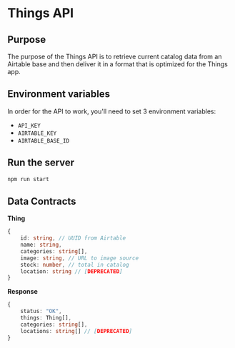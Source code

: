 # Things API

## Purpose
The purpose of the Things API is to retrieve current catalog data from an Airtable base and then deliver it in a format that is optimized for the Things app.

## Environment variables
In order for the API to work, you'll need to set 3 environment variables:
+ `API_KEY`
+ `AIRTABLE_KEY`
+ `AIRTABLE_BASE_ID`

## Run the server
```bash
npm run start
```

## Data Contracts

**Thing**
```ts
{
    id: string, // UUID from Airtable
    name: string,
    categories: string[],
    image: string, // URL to image source
    stock: number, // total in catalog
    location: string // [DEPRECATED]
}
```

**Response**
```ts
{
    status: "OK",
    things: Thing[],
    categories: string[],
    locations: string[] // [DEPRECATED]
}
```
